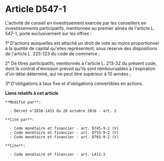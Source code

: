 # Article D547-1

L'activité  de conseil en investissement exercée par les conseillers en  investissements participatifs, mentionnée au premier
alinéa de l'article  L. 547-1, porte exclusivement sur les offres : 

1° D'actions auxquelles est attaché un droit de vote au moins  proportionnel à la quotité de capital qu'elles représentent,
sous  réserve des dispositions de l'article L. 225-123 du code de commerce ; 

2° De titres participatifs, mentionnés à l'article L. 213-32 du présent  code, dont le contrat d'émission prévoit qu'ils sont
remboursables à  l'expiration d'un délai déterminé, qui ne peut être supérieur à 10  années ; 

3° D'obligations à taux fixe et d'obligations convertibles en actions.

**Liens relatifs à cet article**

	**Modifié par**:

	  - Décret n°2016-1453 du 28 octobre 2016 - art. 2

	**Cité par**:

	  - Code monétaire et financier - art. D745-9-2 (V)
	  - Code monétaire et financier - art. D755-9-2 (V)
	  - Code monétaire et financier - art. D765-9-2 (V)

	**Cite**:

	  - Code monétaire et financier - art. L411-2
